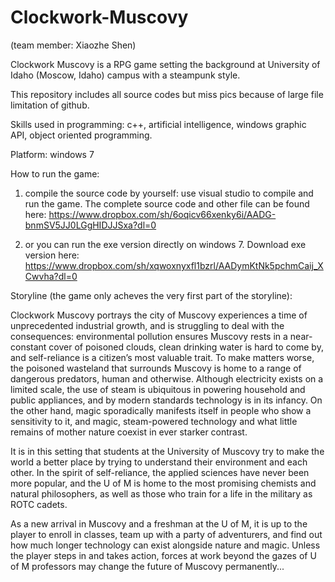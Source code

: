 # Clockwork-Muscovy
(team member: Xiaozhe Shen)

Clockwork Muscovy is a RPG game setting the background at University of Idaho (Moscow, Idaho) campus with a steampunk style. 

This repository includes all source codes but miss pics because of large file limitation of github.

Skills used in programming: c++, artificial intelligence, windows graphic API, object oriented programming.

Platform: windows 7

How to run the game: 
1) compile the source code by yourself: use visual studio to compile and run the game. The complete source code and other file can be found here:
https://www.dropbox.com/sh/6oqicv66xenky6i/AADG-bnmSV5JJ0LGgHIDJJSxa?dl=0

2) or you can run the exe version directly on windows 7. Download exe version here:
https://www.dropbox.com/sh/xqwoxnyxfl1bzrl/AADymKtNk5pchmCaij_XCwvha?dl=0

Storyline (the game only acheves the very first part of the storyline):

Clockwork  Muscovy  portrays  the city  of Muscovy experiences a time of unprecedented industrial growth,  and is struggling to deal with  the consequences:   environmental  pollution  ensures  Muscovy  rests  in  a near-constant cover of poisoned clouds, clean drinking  water is hard to come by, and  self-reliance is a citizen’s most  valuable  trait. To make matters worse, the poisoned  wasteland  that surrounds Muscovy  is home to a range  of dangerous predators, human  and otherwise.  Although electricity exists on a limited scale, the use of steam is ubiquitous in powering household and public appliances,  and by modern standards technology is in its infancy.  On the other hand,  magic sporadically  manifests itself in people who show a sensitivity to it, and  magic, steam-powered technology and what little remains  of mother nature coexist in ever starker contrast.

It is in this setting that students at the University  of Muscovy  try  to make the  world a better place by trying to  understand their  environment  and  each other.  In the spirit  of self-reliance,  the applied sciences have never been more popular,  and  the U of M is home to the most promising chemists and  natural philosophers,  as well as those who train for a life in the military as ROTC  cadets.

As a new arrival  in Muscovy and  a freshman  at  the  U of M, it is up to the player  to enroll in classes, team  up  with  a party of adventurers,  and  find out how much longer technology can exist alongside nature and  magic.  Unless the player  steps  in and  takes  action,  forces at work beyond  the gazes of U of M professors may change the future  of Muscovy permanently...
